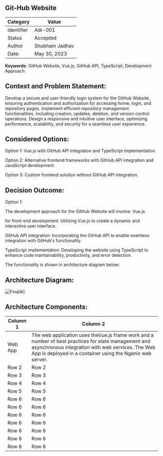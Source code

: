 **Git-Hub Website**
--------------------------------------------------------------------------------------------------------------------------------------------------------------------------------------------

| Category | Value | 
|----------|----------|
| Identifier  | Adr-001 | 
|  Status  | Accepted | 
|  Author | Shubham Jadhav |
|  Date:  | May 30, 2023 | 

**Keywords**: GitHub Website, Vue.js, GitHub API, TypeScript, Development Approach

**Context and Problem Statement:**
--------------------------------------------------------------------------------------------------------------------------------------------------------------------------------------------
Develop a secure and user-friendly login system for the GitHub Website, ensuring authentication and authorization for accessing home, login, and repository pages. Implement efficient repository management functionalities, including creation, updates, deletion, and version control operations. Design a responsive and intuitive user interface, optimizing performance, scalability, and security for a seamless user experience.

**Considered Options:** 
--------------------------------------------------------------------------------------------------------------------------------------------------------------------------------------------

Option 1: Vue.js with GitHub API integration and TypeScript implementation.

Option 2: Alternative frontend frameworks with GitHub API integration and JavaScript development.

Option 3: Custom frontend solution without GitHub API integration.


**Decision Outcome:**
--------------------------------------------------------------------------------------------------------------------------------------------------------------------------------------------

Option 1:

The development approach for the GitHub Website will involve: Vue.js 

for front-end development: Utilizing Vue.js to create a dynamic and interactive user interface.                            

GitHub API integration: Incorporating the GitHub API to enable seamless integration with GitHub's functionality.                                       

TypeScript implementation: Developing the website using TypeScript to enhance code maintainability, productivity, and error detection.

The functionality is shown in architecture diagram below:

**Architecture Diagram:**
--------------------------------------------------------------------------------------------------------------------------------------------------------------------------------------------


![FinalAC](https://github.com/shubjadh/SE577/assets/114832019/033888b1-dae7-48e0-bec4-1a540beb33d8)

**Architecture Components:**
--------------------------------------------------------------------------------------------------------------------------------------------------------------------------------------------

| Column 1 | Column 2 |
|----------|----------|
| Web App  | The web application uses theVue.js frame work and a number of best practices for state management and asynchronous integration with web services. The Web App is deployed in a               container using the Ngenix web server.    |
| Row 2    | Row 2    |
| Row 3    | Row 3    |
| Row 4    | Row 4    |
| Row 5    | Row 5    |
| Row 6    | Row 6    |
| Row 6    | Row 6    |
| Row 6    | Row 6    |
| Row 6    | Row 6    |
| Row 6    | Row 6    |
| Row 6    | Row 6    |
| Row 6    | Row 6    |






